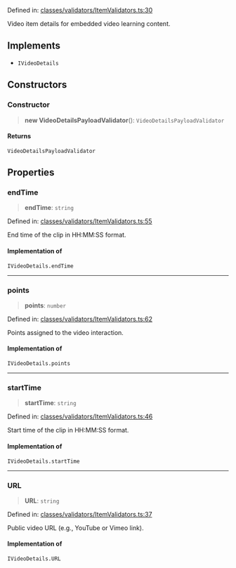 Defined in: [classes/validators/ItemValidators.ts:30](https://github.com/continuousactivelearning/vibe/blob/93348bcba2a36924136fc58524ad1ed4cb960f87/backend/src/modules/courses/classes/validators/ItemValidators.ts#L30)

Video item details for embedded video learning content.

## Implements

- `IVideoDetails`

## Constructors

### Constructor

> **new VideoDetailsPayloadValidator**(): `VideoDetailsPayloadValidator`

#### Returns

`VideoDetailsPayloadValidator`

## Properties

### endTime

> **endTime**: `string`

Defined in: [classes/validators/ItemValidators.ts:55](https://github.com/continuousactivelearning/vibe/blob/93348bcba2a36924136fc58524ad1ed4cb960f87/backend/src/modules/courses/classes/validators/ItemValidators.ts#L55)

End time of the clip in HH:MM:SS format.

#### Implementation of

`IVideoDetails.endTime`

***

### points

> **points**: `number`

Defined in: [classes/validators/ItemValidators.ts:62](https://github.com/continuousactivelearning/vibe/blob/93348bcba2a36924136fc58524ad1ed4cb960f87/backend/src/modules/courses/classes/validators/ItemValidators.ts#L62)

Points assigned to the video interaction.

#### Implementation of

`IVideoDetails.points`

***

### startTime

> **startTime**: `string`

Defined in: [classes/validators/ItemValidators.ts:46](https://github.com/continuousactivelearning/vibe/blob/93348bcba2a36924136fc58524ad1ed4cb960f87/backend/src/modules/courses/classes/validators/ItemValidators.ts#L46)

Start time of the clip in HH:MM:SS format.

#### Implementation of

`IVideoDetails.startTime`

***

### URL

> **URL**: `string`

Defined in: [classes/validators/ItemValidators.ts:37](https://github.com/continuousactivelearning/vibe/blob/93348bcba2a36924136fc58524ad1ed4cb960f87/backend/src/modules/courses/classes/validators/ItemValidators.ts#L37)

Public video URL (e.g., YouTube or Vimeo link).

#### Implementation of

`IVideoDetails.URL`
